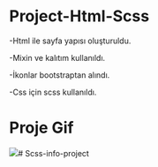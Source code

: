<h1>Project-Html-Scss</h1>

-Html ile sayfa yapısı oluşturuldu.

-Mixin ve kalıtım kullanıldı.

-İkonlar bootstraptan alındı.

-Css için scss kullanıldı.

<h1>Proje Gif</h1>

![](/images/Ekran-Kaydı-2023-09-16-00.37.16.gif)# Scss-info-project
